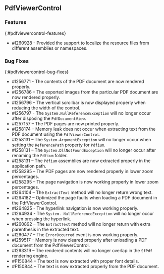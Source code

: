 ## PdfViewerControl

### Features
{:#pdfviewercontrol-features}

* \#I260928 - Provided the support to localize the resource files from different assemblies or namespaces.

### Bug Fixes
{:#pdfviewercontrol-bug-fixes} 

* \#I256771 - The contents of the PDF document are now rendered properly.
* \#I256786 – The exported images from the particular PDF document are now rendered properly.
* \#I256796 – The vertical scrollbar is now displayed properly when reducing the width of the control.
* \#I256797 - The `System.NullReferenceException` will no longer occur after disposing the `PdfDocumentView`.
* \#I257157 – The PDF pages are now printed properly.
* \#I258174 – Memory leak does not occur when extracting text from the PDF document using the `PdfViewerControl`.
* \#I258131 – The `System.ArgumentException` will no longer occur when setting the `ReferencePath` property for `Pdfium`.
* \#I258131 – The `System.DllNotFoundException` will no longer occur after renaming the `Pdfium` folder.
* \#I258131 – The `Pdfium` assemblies are now extracted properly in the application path.
* \#I258295 – The PDF pages are now rendered properly in lower zoom percentages.
* \#I258295 – The page navigation is now working properly in lower zoom percentages.
* \#I264104 – The `ExtractText` method will no longer return wrong text.
* \#I264182 – Optimized the page faults when loading a PDF document in the PdfViewerControl.
* \#I264825 - The hyperlink navigation is now working properly.
* \#I264934 - The `System. NullReferenceException` will no longer occur when pressing the hyperlink.
* \#I260892 – The `ExtractText` method will no longer return with extra parenthesis in the extracted text.
* \#I260477 – The `ErrorOccurred` event is now working properly.
* \#I259517 – Memory is now cleared properly after unloading a PDF document from the PdfViewerControl.
* \#I263319 – The rendered contents will no longer overlap in the `SfPdf` rendering engine.
* \#F150844 – The text is now extracted with proper font details.
* \#F150844 – The text is now extracted properly from the PDF document.